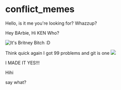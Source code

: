# conflict_memes

Hello, is it me you're looking for?
Whazzup?

Hey BArbie, Hi KEN
Who? 

![It's Britney Bitch :D](https://m.media-amazon.com/images/I/51KT0rBrvwL._AC_UF894,1000_QL80_.jpg)

Think quick
again
I got 99 problems and git is one
![](https://pbs.twimg.com/media/D-pMpjlX4AIhsVw.jpg)

I MADE IT YES!!!

Hihi

say what?

